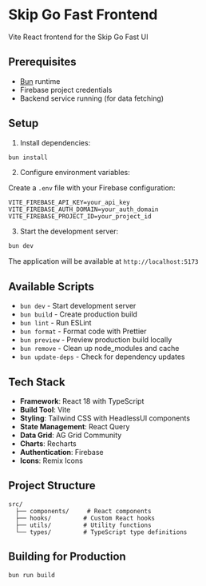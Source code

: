 # Skip Go Fast Frontend

Vite React frontend for the Skip Go Fast UI

## Prerequisites

- [Bun](https://bun.sh/) runtime
- Firebase project credentials
- Backend service running (for data fetching)

## Setup

1. Install dependencies:

```bash
bun install
```

2. Configure environment variables:

Create a `.env` file with your Firebase configuration:

```env
VITE_FIREBASE_API_KEY=your_api_key
VITE_FIREBASE_AUTH_DOMAIN=your_auth_domain
VITE_FIREBASE_PROJECT_ID=your_project_id
```

3. Start the development server:

```bash
bun dev
```

The application will be available at `http://localhost:5173`

## Available Scripts

- `bun dev` - Start development server
- `bun build` - Create production build
- `bun lint` - Run ESLint
- `bun format` - Format code with Prettier
- `bun preview` - Preview production build locally
- `bun remove` - Clean up node_modules and cache
- `bun update-deps` - Check for dependency updates

## Tech Stack

- **Framework**: React 18 with TypeScript
- **Build Tool**: Vite
- **Styling**: Tailwind CSS with HeadlessUI components
- **State Management**: React Query
- **Data Grid**: AG Grid Community
- **Charts**: Recharts
- **Authentication**: Firebase
- **Icons**: Remix Icons

## Project Structure

```
src/
  ├── components/     # React components
  ├── hooks/         # Custom React hooks
  ├── utils/         # Utility functions
  └── types/         # TypeScript type definitions
```

## Building for Production

```bash
bun run build
```
